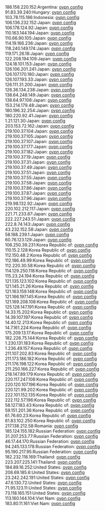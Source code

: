 186.158.220.152:Argentina: [ovpn config](vpn/186_158_220_152.ovpn)  
91.83.39.240:Hungary: [ovpn config](vpn/91_83_39_240.ovpn)  
103.78.115.186:Indonesia: [ovpn config](vpn/103_78_115_186.ovpn)  
106.136.232.152:Japan: [ovpn config](vpn/106_136_232_152.ovpn)  
106.178.124.92:Japan: [ovpn config](vpn/106_178_124_92.ovpn)  
110.163.144.194:Japan: [ovpn config](vpn/110_163_144_194.ovpn)  
110.66.90.105:Japan: [ovpn config](vpn/110_66_90_105.ovpn)  
114.19.166.236:Japan: [ovpn config](vpn/114_19_166_236.ovpn)  
118.240.149.174:Japan: [ovpn config](vpn/118_240_149_174.ovpn)  
119.171.26.18:Japan: [ovpn config](vpn/119_171_26_18.ovpn)  
122.208.194.109:Japan: [ovpn config](vpn/122_208_194_109.ovpn)  
124.18.101.153:Japan: [ovpn config](vpn/124_18_101_153.ovpn)  
126.106.201.241:Japan: [ovpn config](vpn/126_106_201_241.ovpn)  
126.107.170.180:Japan: [ovpn config](vpn/126_107_170_180.ovpn)  
126.107.193.33:Japan: [ovpn config](vpn/126_107_193_33.ovpn)  
126.111.31.200:Japan: [ovpn config](vpn/126_111_31_200.ovpn)  
126.36.134.238:Japan: [ovpn config](vpn/126_36_134_238.ovpn)  
138.64.248.149:Japan: [ovpn config](vpn/138_64_248_149.ovpn)  
138.64.97.108:Japan: [ovpn config](vpn/138_64_97_108.ovpn)  
153.214.179.48:Japan: [ovpn config](vpn/153_214_179_48.ovpn)  
180.196.32.254:Japan: [ovpn config](vpn/180_196_32_254.ovpn)  
180.220.92.41:Japan: [ovpn config](vpn/180_220_92_41.ovpn)  
1.21.121.30:Japan: [ovpn config](vpn/1_21_121_30.ovpn)  
203.153.72.162:Japan: [ovpn config](vpn/203_153_72_162.ovpn)  
219.100.37.104:Japan: [ovpn config](vpn/219_100_37_104.ovpn)  
219.100.37.105:Japan: [ovpn config](vpn/219_100_37_105.ovpn)  
219.100.37.107:Japan: [ovpn config](vpn/219_100_37_107.ovpn)  
219.100.37.177:Japan: [ovpn config](vpn/219_100_37_177.ovpn)  
219.100.37.182:Japan: [ovpn config](vpn/219_100_37_182.ovpn)  
219.100.37.19:Japan: [ovpn config](vpn/219_100_37_19.ovpn)  
219.100.37.31:Japan: [ovpn config](vpn/219_100_37_31.ovpn)  
219.100.37.49:Japan: [ovpn config](vpn/219_100_37_49.ovpn)  
219.100.37.51:Japan: [ovpn config](vpn/219_100_37_51.ovpn)  
219.100.37.55:Japan: [ovpn config](vpn/219_100_37_55.ovpn)  
219.100.37.58:Japan: [ovpn config](vpn/219_100_37_58.ovpn)  
219.100.37.86:Japan: [ovpn config](vpn/219_100_37_86.ovpn)  
219.100.37.87:Japan: [ovpn config](vpn/219_100_37_87.ovpn)  
219.100.37.96:Japan: [ovpn config](vpn/219_100_37_96.ovpn)  
219.98.132.92:Japan: [ovpn config](vpn/219_98_132_92.ovpn)  
220.102.212.117:Japan: [ovpn config](vpn/220_102_212_117.ovpn)  
221.71.233.87:Japan: [ovpn config](vpn/221_71_233_87.ovpn)  
222.227.243.51:Japan: [ovpn config](vpn/222_227_243_51.ovpn)  
222.8.74.143:Japan: [ovpn config](vpn/222_8_74_143.ovpn)  
43.232.152.58:Japan: [ovpn config](vpn/43_232_152_58.ovpn)  
58.188.239.1:Japan: [ovpn config](vpn/58_188_239_1.ovpn)  
60.76.123.129:Japan: [ovpn config](vpn/60_76_123_129.ovpn)  
106.250.39.231:Korea Republic of: [ovpn config](vpn/106_250_39_231.ovpn)  
110.15.2.128:Korea Republic of: [ovpn config](vpn/110_15_2_128.ovpn)  
112.150.48.2:Korea Republic of: [ovpn config](vpn/112_150_48_2.ovpn)  
112.186.49.99:Korea Republic of: [ovpn config](vpn/112_186_49_99.ovpn)  
112.220.30.58:Korea Republic of: [ovpn config](vpn/112_220_30_58.ovpn)  
114.129.250.118:Korea Republic of: [ovpn config](vpn/114_129_250_118.ovpn)  
115.23.24.194:Korea Republic of: [ovpn config](vpn/115_23_24_194.ovpn)  
121.135.123.102:Korea Republic of: [ovpn config](vpn/121_135_123_102.ovpn)  
121.145.21.26:Korea Republic of: [ovpn config](vpn/121_145_21_26.ovpn)  
121.163.159.148:Korea Republic of: [ovpn config](vpn/121_163_159_148.ovpn)  
121.166.197.145:Korea Republic of: [ovpn config](vpn/121_166_197_145.ovpn)  
121.169.208.108:Korea Republic of: [ovpn config](vpn/121_169_208_108.ovpn)  
125.128.147.191:Korea Republic of: [ovpn config](vpn/125_128_147_191.ovpn)  
14.33.15.202:Korea Republic of: [ovpn config](vpn/14_33_15_202.ovpn)  
14.39.107.197:Korea Republic of: [ovpn config](vpn/14_39_107_197.ovpn)  
14.40.12.213:Korea Republic of: [ovpn config](vpn/14_40_12_213.ovpn)  
14.7.161.224:Korea Republic of: [ovpn config](vpn/14_7_161_224.ovpn)  
175.209.13.17:Korea Republic of: [ovpn config](vpn/175_209_13_17.ovpn)  
182.226.75.144:Korea Republic of: [ovpn config](vpn/182_226_75_144.ovpn)  
1.230.131.183:Korea Republic of: [ovpn config](vpn/1_230_131_183.ovpn)  
1.236.49.157:Korea Republic of: [ovpn config](vpn/1_236_49_157.ovpn)  
211.107.202.83:Korea Republic of: [ovpn config](vpn/211_107_202_83.ovpn)  
211.173.186.182:Korea Republic of: [ovpn config](vpn/211_173_186_182.ovpn)  
211.176.198.122:Korea Republic of: [ovpn config](vpn/211_176_198_122.ovpn)  
211.250.166.227:Korea Republic of: [ovpn config](vpn/211_250_166_227.ovpn)  
218.147.89.179:Korea Republic of: [ovpn config](vpn/218_147_89_179.ovpn)  
220.117.247.108:Korea Republic of: [ovpn config](vpn/220_117_247_108.ovpn)  
220.120.107.196:Korea Republic of: [ovpn config](vpn/220_120_107_196.ovpn)  
220.121.99.202:Korea Republic of: [ovpn config](vpn/220_121_99_202.ovpn)  
222.101.152.135:Korea Republic of: [ovpn config](vpn/222_101_152_135.ovpn)  
222.112.57.196:Korea Republic of: [ovpn config](vpn/222_112_57_196.ovpn)  
58.127.183.43:Korea Republic of: [ovpn config](vpn/58_127_183_43.ovpn)  
59.151.201.36:Korea Republic of: [ovpn config](vpn/59_151_201_36.ovpn)  
61.76.60.23:Korea Republic of: [ovpn config](vpn/61_76_60_23.ovpn)  
61.83.102.250:Korea Republic of: [ovpn config](vpn/61_83_102_250.ovpn)  
217.138.212.58:Romania: [ovpn config](vpn/217_138_212_58.ovpn)  
185.124.155.182:Russian Federation: [ovpn config](vpn/185_124_155_182.ovpn)  
31.207.253.77:Russian Federation: [ovpn config](vpn/31_207_253_77.ovpn)  
46.17.44.170:Russian Federation: [ovpn config](vpn/46_17_44_170.ovpn)  
94.245.133.178:Russian Federation: [ovpn config](vpn/94_245_133_178.ovpn)  
95.190.217.95:Russian Federation: [ovpn config](vpn/95_190_217_95.ovpn)  
182.232.118.169:Thailand: [ovpn config](vpn/182_232_118_169.ovpn)  
223.207.225.141:Thailand: [ovpn config](vpn/223_207_225_141.ovpn)  
184.89.16.252:United States: [ovpn config](vpn/184_89_16_252.ovpn)  
208.69.185.6:United States: [ovpn config](vpn/208_69_185_6.ovpn)  
23.242.242.191:United States: [ovpn config](vpn/23_242_242_191.ovpn)  
47.6.130.72:United States: [ovpn config](vpn/47_6_130_72.ovpn)  
71.95.123.11:United States: [ovpn config](vpn/71_95_123_11.ovpn)  
73.118.165.151:United States: [ovpn config](vpn/73_118_165_151.ovpn)  
113.160.144.104:Viet Nam: [ovpn config](vpn/113_160_144_104.ovpn)  
183.80.11.161:Viet Nam: [ovpn config](vpn/183_80_11_161.ovpn)  
